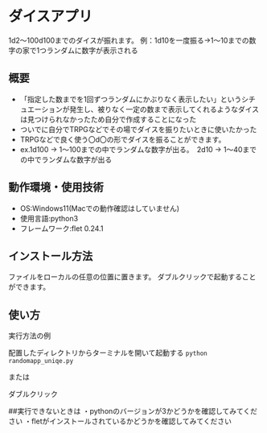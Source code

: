 # ダイスアプリ
1d2～100d100までのダイスが振れます。
例：1d10を一度振る->1～10までの数字の家で1つランダムに数字が表示される

## 概要

- 「指定した数までを1回ずつランダムにかぶりなく表示したい」というシチュエーションが発生し、被りなく一定の数まで表示してくれるようなダイスは見つけられなかったため自分で作成することになった
- ついでに自分でTRPGなどでその場でダイスを振りたいときに使いたかった
- TRPGなどで良く使う〇d〇の形でダイスを振ることができます。
- ex.1d100 → 1～100までの中でランダムな数字が出る。　2d10 → 1～40までの中でランダムな数字が出る

## 動作環境・使用技術
- OS:Windows11(Macでの動作確認はしていません)
- 使用言語:python3
- フレームワーク:flet 0.24.1

## インストール方法

ファイルをローカルの任意の位置に置きます。
ダブルクリックで起動することができます。

## 使い方

実行方法の例

配置したディレクトリからターミナルを開いて起動する
```python randomapp_uniqe.py```

または

ダブルクリック

##実行できないときは
・pythonのバージョンが3かどうかを確認してみてください
・fletがインストールされているかどうかを確認してみてください
